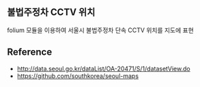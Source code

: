 ## 불법주정차 CCTV 위치

folium 모듈을 이용하여 서울시 불법주정차 단속 CCTV 위치를 지도에 표현

## Reference

- http://data.seoul.go.kr/dataList/OA-20471/S/1/datasetView.do
- https://github.com/southkorea/seoul-maps

